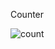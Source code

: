 Counter

![count](https://github.com/subpar557/VHDL_Assignment/assets/159637302/342d1abf-594c-44ad-855c-9b22439caadf)
